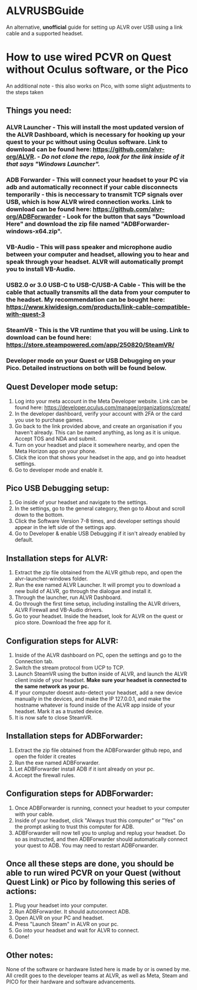 # ALVRUSBGuide
An alternative, **unofficial** guide for setting up ALVR over USB using a link cable and a supported headset.

# How to use wired PCVR on Quest without Oculus software, or the Pico
An additional note - this also works on Pico, with some slight adjustments to the steps taken

## Things you need:
### ALVR Launcher - This will install the most updated version of the ALVR Dashboard, which is necessary for hooking up your quest to your pc without using Oculus software. Link to download can be found here: <https://github.com/alvr-org/ALVR>. - *Do not clone the repo, look for the link inside of it that says "Windows Launcher".*
### ADB Forwarder - This will connect your headset to your PC via adb and automatically reconnect if your cable disconnects temporarily - this is neccessary to transmit TCP signals over USB, which is how ALVR wired connection works. Link to download can be found here: <https://github.com/alvr-org/ADBForwarder> - Look for the button that says "Download Here" and download the zip file named "ADBForwarder-windows-x64.zip". 
### VB-Audio - This will pass speaker and microphone audio between your computer and headset, allowing you to hear and speak through your headset. ALVR will automatically prompt you to install VB-Audio.
### USB2.0 or 3.0 USB-C to USB-C/USB-A Cable - This will be the cable that actually transmits all the data from your computer to the headset. My recommendation can be bought here: <https://www.kiwidesign.com/products/link-cable-compatible-with-quest-3>
### SteamVR - This is the VR runtime that you will be using. Link to download can be found here: <https://store.steampowered.com/app/250820/SteamVR/>
### Developer mode on your Quest or USB Debugging on your Pico. Detailed instructions on both will be found below.

## Quest Developer mode setup:
1. Log into your meta account in the Meta Developer website. Link can be found here: https://developer.oculus.com/manage/organizations/create/
2. In the developer dashboard, verify your account with 2FA or the card you use to purchase games.
3. Go back to the link provided above, and create an organisation if you haven't already. This can be named anything, as long as it is unique. Accept TOS and NDA and submit.
4. Turn on your headset and place it somewhere nearby, and open the Meta Horizon app on your phone.
5. Click the icon that shows your headset in the app, and go into headset settings.
6. Go to developer mode and enable it.

## Pico USB Debugging setup:
1. Go inside of your headset and navigate to the settings.
2. In the settings, go to the general category, then go to About and scroll down to the bottom.
3. Click the Software Version 7-8 times, and developer settings should appear in the left side of the settings app.
4. Go to Developer & enable USB Debugging if it isn't already enabled by default.

## Installation steps for ALVR:
1. Extract the zip file obtained from the ALVR github repo, and open the alvr-launcher-windows folder. 
2. Run the exe named ALVR Launcher. It will prompt you to download a new build of ALVR, go through the dialogue and install it.
3. Through the launcher, run ALVR Dashboard.
4. Go through the first time setup, including installing the ALVR drivers, ALVR Firewall and VB-Audio drivers.
5. Go to your headset. Inside the headset, look for ALVR on the quest or pico store. Download the free app for it.

## Configuration steps for ALVR:
1. Inside of the ALVR dashboard on PC, open the settings and go to the Connection tab.
2. Switch the stream protocol from UCP to TCP.
3. Launch SteamVR using the button inside of ALVR, and launch the ALVR client inside of your headset. **Make sure your headset is connected to the same network as your pc.**
4. If your computer doesnt auto-detect your headset, add a new device manually in the devices, and make the IP 127.0.0.1, and make the hostname whatever is found inside of the ALVR app inside of your headset. Mark it as a trusted device. 
5. It is now safe to close SteamVR.

## Installation steps for ADBForwarder:
1. Extract the zip file obtained from the ADBForwarder github repo, and open the folder it creates
2. Run the exe named ADBForwarder.
3. Let ADBForwarder install ADB if it isnt already on your pc.
4. Accept the firewall rules.

## Configuration steps for ADBForwarder:
1. Once ADBForwarder is running, connect your headset to your computer with your cable. 
2. Inside of your headset, click "Always trust this computer" or "Yes" on the prompt asking to trust this computer for ADB.
3. ADBForwarder will now tell you to unplug and replug your headset. Do so as instructed, and then ADBForwarder should automatically connect your quest to ADB. You may need to restart ADBForwarder.

## Once all these steps are done, you should be able to run wired PCVR on your Quest (without Quest Link) or Pico by following this series of actions:
1. Plug your headset into your computer.
2. Run ADBForwarder. It should autoconnect ADB.
3. Open ALVR on your PC and headset.
4. Press "Launch Steam" in ALVR on your pc.
5. Go into your headset and wait for ALVR to connect.
6. Done!


## Other notes:
None of the software or hardware listed here is made by or is owned by me. All credit goes to the developer teams at ALVR, as well as Meta, Steam and PICO for their hardware and software advancements. 
